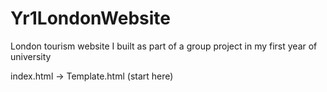 # Yr1LondonWebsite
London tourism website I built as part of a group project in my first year of university

index.html -> Template.html (start here)
